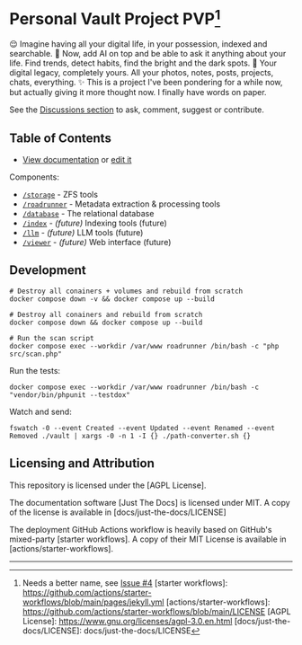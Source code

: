 # Personal Vault Project PVP[^1]

😌 Imagine having all your digital life, in your possession, indexed and searchable.
🤖 Now, add AI on top and be able to ask it anything about your life. Find trends, detect habits, find the bright and the dark spots.
🧳 Your digital legacy, completely yours. All your photos, notes, posts, projects, chats, everything.
✨ This is a project I've been pondering for a while now, but actually giving it more thought now. I finally have words on paper.

See the [Discussions section](https://github.com/dlucian/pvp/discussions) to ask, comment, suggest or contribute.

## Table of Contents

- [View documentation](https://dlucian.github.io/pvp/) or [edit it](/docs)

Components:
- [`/storage`](storage/) - ZFS tools
- [`/roadrunner`](roadrunner/) - Metadata extraction & processing tools
- [`/database`](database/) - The relational database
- [`/index`](index/) - _(future)_ Indexing tools (future)
- [`/llm`](llm/) - _(future)_ LLM tools (future)
- [`/viewer`](/viewer) - _(future)_ Web interface (future)

## Development

```shell
# Destroy all conainers + volumes and rebuild from scratch
docker compose down -v && docker compose up --build

# Destroy all conainers and rebuild from scratch
docker compose down && docker compose up --build

# Run the scan script
docker compose exec --workdir /var/www roadrunner /bin/bash -c "php src/scan.php"
```

Run the tests:

```shell
docker compose exec --workdir /var/www roadrunner /bin/bash -c "vendor/bin/phpunit --testdox"
```

Watch and send:

```
fswatch -0 --event Created --event Updated --event Renamed --event Removed ./vault | xargs -0 -n 1 -I {} ./path-converter.sh {}
```

## Licensing and Attribution

This repository is licensed under the [AGPL License].

The documentation software [Just The Docs] is licensed under MIT. A copy of the license is available in [docs/just-the-docs/LICENSE]

The deployment GitHub Actions workflow is heavily based on GitHub's mixed-party [starter workflows]. A copy of their MIT License is available in [actions/starter-workflows].

----
[^1]: Needs a better name, see [Issue #4](https://github.com/dlucian/pvp/issues/4)
[starter workflows]: https://github.com/actions/starter-workflows/blob/main/pages/jekyll.yml
[actions/starter-workflows]: https://github.com/actions/starter-workflows/blob/main/LICENSE
[AGPL License]: https://www.gnu.org/licenses/agpl-3.0.en.html
[docs/just-the-docs/LICENSE]: docs/just-the-docs/LICENSE
